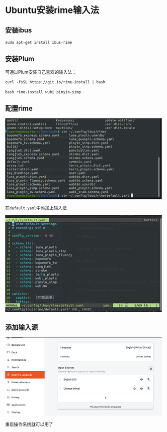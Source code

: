 # Ubuntu安装rime输入法

## 安装ibus

```
sudo apt-get install ibus-rime
```

## 安装Plum

可通过Plum安装自己喜欢的输入法：

```
curl -fsSL https://git.io/rime-install | bash

bash rime-install wubi pinyin-simp
```

## 配置rime

![setting](./images/2019-11-17_00-49-36.png)

在`default.yaml`中添加上输入法

![setting](./images/2019-11-17_00-52-01.png)


## 添加输入源

![inputsource](./images/2019-11-17_00-37-06.png)

重启操作系统就可以用了

